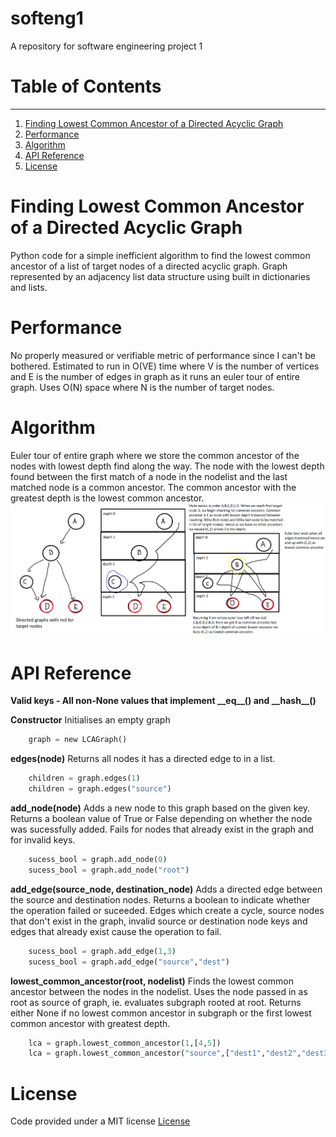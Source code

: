 # softeng1

A repository for software engineering project 1

# Table of Contents
---
1. [Finding Lowest Common Ancestor of a Directed Acyclic Graph](#finding-lowest-common-ancestor-of-a-directed-acyclic-graph)
2. [Performance](#performance)
3. [Algorithm](#algorithm)
4. [API Reference](#-api-reference)
5. [License](#license)

# Finding Lowest Common Ancestor of a Directed Acyclic Graph
Python code for a simple inefficient algorithm to find the lowest common ancestor of a list of target nodes of a directed acyclic graph. Graph represented by an adjacency list data structure using built in dictionaries and lists. 

# Performance
No properly measured or verifiable metric of performance since I can't be bothered. Estimated to run in O(VE) time where V is the number of vertices and E is the number of edges in graph as it runs an euler tour of entire graph. Uses O(N) space where N is the number of target nodes.

# Algorithm
Euler tour of entire graph where we store the common ancestor of the nodes with lowest depth find along the way. The node with the lowest depth found between the first match of a node in the nodelist and the last matched node is a common ancestor. The common ancestor with the greatest depth is the lowest common ancestor.
![diagram](./explanation.png)

# API Reference
**Valid keys - All non-None values that implement \_\_eq\_\_() and \_\_hash\_\_()**

**Constructor**
Initialises an empty graph
```Python
    graph = new LCAGraph()
```
**edges(node)**
Returns all nodes it has a directed edge to in a list.
```Python
    children = graph.edges(1)
    children = graph.edges("source")
```

**add_node(node)**
Adds a new node to this graph based on the given key. Returns a boolean value of True or False depending on whether the node was sucessfully added. Fails for nodes that already exist in the graph and for invalid keys.
```Python
    sucess_bool = graph.add_node(0)
    sucess_bool = graph.add_node("root")
```

**add_edge(source_node, destination_node)**
Adds a directed edge between the source and destination nodes. Returns a boolean to indicate whether the operation failed or suceeded. Edges which create a cycle, source nodes that don't exist in the graph, invalid source or destination node keys and edges that already exist cause the operation to fail.
```Python
    sucess_bool = graph.add_edge(1,3)
    sucess_bool = graph.add_edge("source","dest")
```

**lowest_common_ancestor(root, nodelist)**
Finds the lowest common ancestor between the nodes in the nodelist. Uses the node passed in as root as source of graph, ie. evaluates subgraph rooted at root. Returns either None if no lowest common ancestor in subgraph or the first lowest common ancestor with greatest depth.
```Python
    lca = graph.lowest_common_ancestor(1,[4,5])
    lca = graph.lowest_common_ancestor("source",["dest1","dest2","dest3"])
```

# License
Code provided under a MIT license 
[License](./LICENSE)
